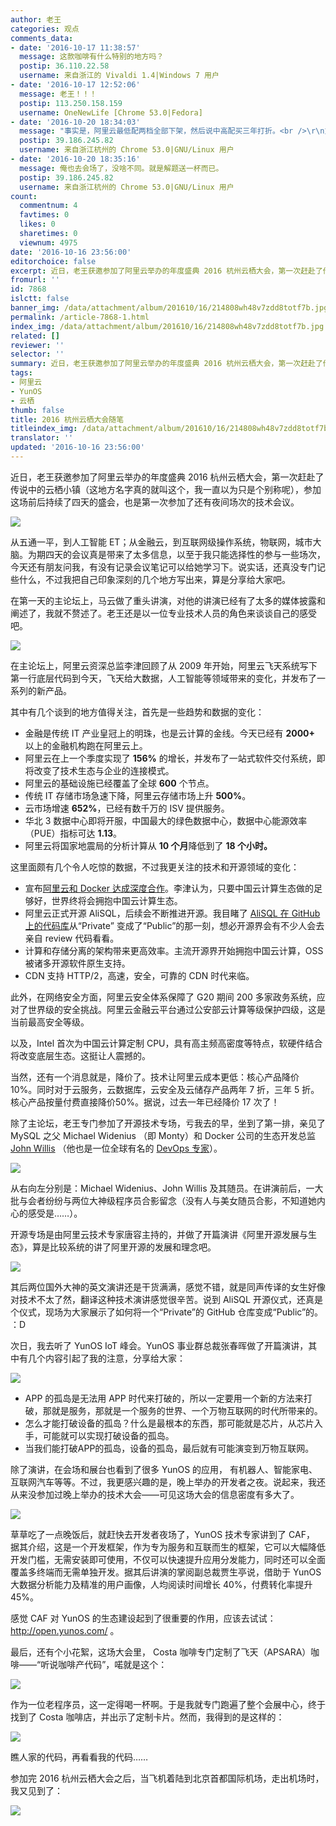 ```yaml
---
author: 老王
categories: 观点
comments_data:
- date: '2016-10-17 11:38:57'
  message: 这款咖啡有什么特别的地方吗？
  postip: 36.110.22.58
  username: 来自浙江的 Vivaldi 1.4|Windows 7 用户
- date: '2016-10-17 12:52:06'
  message: 老王！！！
  postip: 113.250.158.159
  username: OneNewLife [Chrome 53.0|Fedora]
- date: '2016-10-20 18:34:03'
  message: "事实是，阿里云最低配两档全部下架，然后说中高配买三年打折。<br />\r\n重新定义了降价。"
  postip: 39.186.245.82
  username: 来自浙江杭州的 Chrome 53.0|GNU/Linux 用户
- date: '2016-10-20 18:35:16'
  message: 俺也去会场了，没啥不同。就是解题送一杯而已。
  postip: 39.186.245.82
  username: 来自浙江杭州的 Chrome 53.0|GNU/Linux 用户
count:
  commentnum: 4
  favtimes: 0
  likes: 0
  sharetimes: 0
  viewnum: 4975
date: '2016-10-16 23:56:00'
editorchoice: false
excerpt: 近日，老王获邀参加了阿里云举办的年度盛典 2016 杭州云栖大会，第一次赶赴了传说中的云栖小镇（这地方名字真的就叫这个，我一直以为只是个别称呢），参加这场前后持续了四天的盛会，也是第一次参加了还有夜间场次的技术会议。
fromurl: ''
id: 7868
islctt: false
banner_img: /data/attachment/album/201610/16/214808wh48v7zdd8totf7b.jpg
permalink: /article-7868-1.html
index_img: /data/attachment/album/201610/16/214808wh48v7zdd8totf7b.jpg
related: []
reviewer: ''
selector: ''
summary: 近日，老王获邀参加了阿里云举办的年度盛典 2016 杭州云栖大会，第一次赶赴了传说中的云栖小镇（这地方名字真的就叫这个，我一直以为只是个别称呢），参加这场前后持续了四天的盛会，也是第一次参加了还有夜间场次的技术会议。
tags:
- 阿里云
- YunOS
- 云栖
thumb: false
title: 2016 杭州云栖大会随笔
titleindex_img: /data/attachment/album/201610/16/214808wh48v7zdd8totf7b.jpg
translator: ''
updated: '2016-10-16 23:56:00'
---
```


近日，老王获邀参加了阿里云举办的年度盛典 2016 杭州云栖大会，第一次赶赴了传说中的云栖小镇（这地方名字真的就叫这个，我一直以为只是个别称呢），参加这场前后持续了四天的盛会，也是第一次参加了还有夜间场次的技术会议。


![](/data/attachment/album/201610/16/214808wh48v7zdd8totf7b.jpg)


从五通一平，到人工智能 ET；从金融云，到互联网级操作系统，物联网，城市大脑。为期四天的会议真是带来了太多信息，以至于我只能选择性的参与一些场次，今天还有朋友问我，有没有记录会议笔记可以给她学习下。说实话，还真没专门记些什么，不过我把自己印象深刻的几个地方写出来，算是分享给大家吧。


在第一天的主论坛上，马云做了重头讲演，对他的讲演已经有了太多的媒体披露和阐述了，我就不赘述了。老王还是以一位专业技术人员的角色来谈谈自己的感受吧。


![](/data/attachment/album/201610/16/220111ffrzx6h3nbn535hr.jpg)


在主论坛上，阿里云资深总监李津回顾了从 2009 年开始，阿里云飞天系统写下第一行底层代码到今天，飞天给大数据，人工智能等领域带来的变化，并发布了一系列的新产品。


其中有几个谈到的地方值得关注，首先是一些趋势和数据的变化：


* 金融是传统 IT 产业皇冠上的明珠，也是云计算的金线。今天已经有 **2000+** 以上的金融机构跑在阿里云上。
* 阿里云在上一个季度实现了 **156%** 的增长，并发布了一站式软件交付系统，即将改变了技术生态与企业的连接模式。
* 阿里云的基础设施已经覆盖了全球 **600** 个节点。
* 传统 IT 存储市场急速下降，阿里云存储市场上升 **500%**。
* 云市场增速 **652%**，已经有数千万的 ISV 提供服务。
* 华北 3 数据中心即将开服，中国最大的绿色数据中心，数据中心能源效率（PUE）指标可达 **1.13**。
* 阿里云将国家地震局的分析计算从 **10 个月**降低到了 **18 个小时。**


这里面颇有几个令人吃惊的数据，不过我更关注的技术和开源领域的变化：


* 宣布[阿里云和 Docker 达成深度合作](/article-7859-1.html)。李津认为，只要中国云计算生态做的足够好，世界终将会拥抱中国云计算生态。
* 阿里云正式开源 AliSQL，后续会不断推进开源。我目睹了 [AliSQL 在 GitHub 上的代码库](https://github.com/alibaba/AliSQL)从“Private” 变成了“Public”的那一刻，想必开源界会有不少人会去亲自 review 代码看看。
* 计算和存储分离的架构带来更高效率。主流开源界开始拥抱中国云计算，OSS 被诸多开源软件原生支持。
* CDN 支持 HTTP/2，高速，安全，可靠的 CDN 时代来临。


此外，在网络安全方面，阿里云安全体系保障了 G20 期间 200 多家政务系统，应对了世界级的安全挑战。阿里云金融云平台通过公安部云计算等级保护四级，这是当前最高安全等级。


以及，Intel 首次为中国云计算定制 CPU，具有高主频高密度等特点，软硬件结合将改变底层生态。这挺让人震撼的。


当然，还有一个消息就是，降价了。技术让阿里云成本更低：核心产品降价10%。同时对于云服务，云数据库，云安全及云储存产品两年 7 折，三年 5 折。核心产品按量付费直接降价50%。据说，过去一年已经降价 17 次了！


除了主论坛，老王专门参加了开源技术专场，亏我去的早，坐到了第一排，亲见了 MySQL 之父 Michael Widenius （即 Monty）和 Docker 公司的生态开发总监 [John Willis](https://blog.docker.com/author/john-willis/) （他也是一位全球有名的 [DevOps 专家](http://itrevolution.com/devops-handbook)）。


![](/data/attachment/album/201610/16/223406ut53u8jj15opyj3w.jpg)


从右向左分别是：Michael Widenius、John Willis 及其随员。在讲演前后，一大批与会者纷纷与两位大神级程序员合影留念（没有人与美女随员合影，不知道她内心的感受是……）。


开源专场是由阿里云技术专家唐容主持的，并做了开篇演讲《阿里开源发展与生态》，算是比较系统的讲了阿里开源的发展和理念吧。


![](/data/attachment/album/201610/16/224351akgegk7ge76m8gbv.jpg)


其后两位国外大神的英文演讲还是干货满满，感觉不错，就是同声传译的女生好像对技术不太了然，翻译这种技术演讲感觉很辛苦。说到 AliSQL 开源仪式，还真是个仪式，现场为大家展示了如何将一个“Private”的 GitHub 仓库变成“Public”的。 ：D


次日，我去听了 YunOS IoT 峰会。YunOS 事业群总裁张春晖做了开篇演讲，其中有几个内容引起了我的注意，分享给大家：


![](/data/attachment/album/201610/16/231737x2b3qn7fbhwzcfhq.jpg)


* APP 的孤岛是无法用 APP 时代来打破的，所以一定要用一个新的方法来打破，那就是服务，那就是一个服务的世界、一个万物互联网的时代所带来的。
* 怎么才能打破设备的孤岛？什么是最根本的东西，那可能就是芯片，从芯片入手，可能就可以实现打破设备的孤岛。
* 当我们能打破APP的孤岛，设备的孤岛，最后就有可能演变到万物互联网。


除了演讲，在会场和展台也看到了很多 YunOS 的应用， 有机器人、智能家电、互联网汽车等等。不过，我更感兴趣的是，晚上举办的开发者之夜。说起来，我还从来没参加过晚上举办的技术大会——可见这场大会的信息密度有多大了。


![](/data/attachment/album/201610/16/234038c0oax6q006xxon00.jpg)


草草吃了一点晚饭后，就赶快去开发者夜场了，YunOS 技术专家讲到了 CAF， 据其介绍，这是一个开发框架，作为专为服务和互联而生的框架，它可以大幅降低开发门槛，无需安装即可使用，不仅可以快速提升应用分发能力，同时还可以全面覆盖多终端而无需单独开发。据其后讲演的掌阅副总裁贾生亭说，借助于 YunOS 大数据分析能力及精准的用户画像，人均阅读时间增长 40%，付费转化率提升 45%。


感觉 CAF 对 YunOS 的生态建设起到了很重要的作用，应该去试试： <http://open.yunos.com/> 。


最后，还有个小花絮，这场大会里， Costa 咖啡专门定制了飞天（APSARA）咖啡——“听说咖啡产代码”，喏就是这个：


![](/data/attachment/album/201610/16/234457yqip06dps5si5i1u.jpg)


作为一位老程序员，这一定得喝一杯啊。于是我就专门跑遍了整个会展中心，终于找到了 Costa 咖啡店，并出示了定制卡片。然而，我得到的是这样的：


![](/data/attachment/album/201610/16/234753but9tnabandouuom.jpg)


瞧人家的代码，再看看我的代码……


参加完 2016 杭州云栖大会之后，当飞机着陆到北京首都国际机场，走出机场时，我又见到了：


![](/data/attachment/album/201610/16/235558a43p8h7vlgc9414h.jpg)